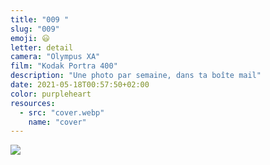 ```yaml
---
title: "009 "
slug: "009"
emoji: 😃
letter: detail
camera: "Olympus XA"
film: "Kodak Portra 400"
description: "Une photo par semaine, dans ta boîte mail"
date: 2021-05-18T00:57:50+02:00
color: purpleheart
resources:
  - src: "cover.webp"
    name: "cover"
---
```

![](cover)
